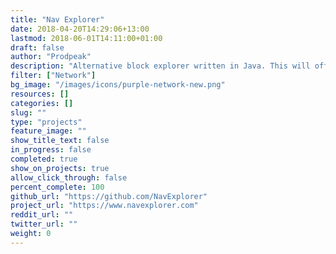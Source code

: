 ```yaml
---
title: "Nav Explorer"
date: 2018-04-20T14:29:06+13:00
lastmod: 2018-06-01T14:11:00+01:00
draft: false
author: "Prodpeak"
description: "Alternative block explorer written in Java. This will offer redundancy if there are any issues with the current cryptoid block explorer."
filter: ["Network"]
bg_image: "/images/icons/purple-network-new.png"
resources: []
categories: []
slug: ""
type: "projects"
feature_image: ""
show_title_text: false
in_progress: false
completed: true
show_on_projects: true
allow_click_through: false
percent_complete: 100
github_url: "https://github.com/NavExplorer"
project_url: "https://www.navexplorer.com"
reddit_url: ""
twitter_url: ""
weight: 0
---
```

